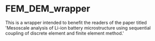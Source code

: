 # FEM_DEM_wrapper
This is a wrapper intended to benefit the readers of the paper titled 'Mesoscale analysis of Li-ion battery microstructure using sequential coupling of discrete element and finite element method.'
